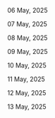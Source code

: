 06 May, 2025

07 May, 2025

08 May, 2025

09 May, 2025

10 May, 2025

11 May, 2025

12 May, 2025

13 May, 2025